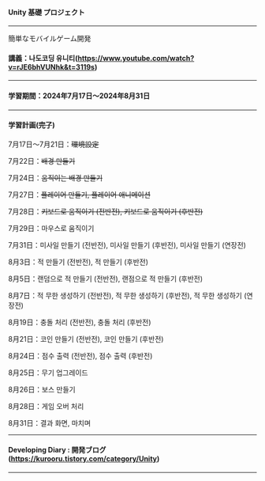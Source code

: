 #### Unity 基礎 プロジェクト

---

簡単なモバイルゲーム開発

#### 講義：나도코딩 유니티(https://www.youtube.com/watch?v=rJE6bhVUNhk&t=3119s)

---

#### 学習期間：2024年7月17日〜2024年8月31日

---

#### 学習計画(~~完了~~)

7月17日〜7月21日：~~環境設定~~

7月22日：~~배경 만들기~~

7月24日：~~움직이는 배경 만들기~~

7月27日：~~플레이어 만들기, 플레이어 애니메이션~~

7月28日：~~키보드로 움직이기 (전반전), 키보드로 움직이기 (후반전)~~

7月29日：마우스로 움직이기

7月31日：미사일 만들기 (전반전), 미사일 만들기 (후반전), 미사일 만들기 (연장전)

8月3日：적 만들기 (전반전), 적 만들기 (후반전)

8月5日：랜덤으로 적 만들기 (전반전), 랜점으로 적 만들기 (후반전)

8月7日：적 무한 생성하기 (전반전), 적 무한 생성하기 (후반전), 적 무한 생성하기 (연장전)

8月19日：충돌 처리 (전반전), 충돌 처리 (후반전)

8月21日：코인 만들기 (전반전), 코인 만들기 (후반전)

8月24日：점수 출력 (전반전), 점수 출력 (후반전)

8月25日：무기 업그레이드

8月26日：보스 만들기

8月28日：게임 오버 처리

8月31日：결과 화면, 마치며

---

#### Developing Diary : 開発ブログ(https://kurooru.tistory.com/category/Unity)

---
